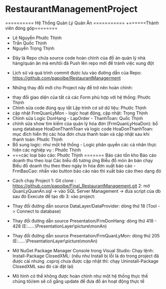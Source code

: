 # RestaurantManagementProject
========== Hệ Thống Quản Lý Quán Ăn ===========
+======Thành viên đóng góp======== 
+ Lê Nguyễn Phước Thịnh
+ Trần Quốc Thịnh
+ Nguyễn Trọng Thịnh

- Đây là Repo chứa source code hoàn chỉnh của đồ án quản lý nhà hàng/quán ăn mà em/tôi đã Push lên repo mới để tránh việc xung đột
- Lịch sử và quá trình commit được lưu vào đường dẫn của Repo: https://github.com/papoibe/RestaurantManagerment

- Những thay đổi mới cho Project này để trở nên hoàn chỉnh: 
+ thay đổi giao diện của tất cả các Form phù hợp với hệ thống: Phước Thịnh
+ Chỉnh sửa code đúng quy tắt Lập trình cơ sở dữ liệu: Phước Thịnh
+ cập nhật FrmQuanLyMon - logic hoạt động, cập nhật: Trọng Thịnh
+ Chỉnh sửa Logic DonHang - LapOrder - ThanhToan: Quốc Thịnh  
+ chỉnh sửa show tìm kiếm của quản lý hóa đơn (FrmQuanLyHoaDon): bổ sung database HoaDonThanhToan và logic code HoaDonThanhToan: mục đích hiển thị các hóa đơn chưa thanh toán và cập nhật sau khi thanh toán: Phước Thịnh
+ Bổ sung logic: như một hệ thống - Logic phân quyền các cá nhân thực hiện các nghiệp vụ : Phước Thịnh
+ ===các loại báo cáo: Phước Thịnh ======= 
Báo cáo tồn kho
Báo cáo doanh thu theo loại
Các biểu đồ tương ứng
Biểu đồ món ăn bán chạy
Biểu đồ doanh thu theo theo ngày
In hóa đơn
xuất báo cáo - FrmBaoCao: nhấn vào button báo cáo nào thì xuất báo cáo theo dạng đó

- Cách chạy Project
1: Git clone : https://github.com/papoibe/Final_RestaurantManagement.git
2: mở QuanLyQuanAn.sql -> vào SQL Server Management -> đưa script của db sau đó Execute để tạo db 
3: vào project: 
+ Thay đổi đường dẫn source DataLayer/DataProvider: dòng thứ 18 (Tool -> Connect to database)
+ Thay đổi đường dẫn source Presentation/FrmDonHang: dòng thứ 418 - 428 (E:\...\...\PresentationLayer\picture\monAn)
+ Thay đổi đường dẫn source Presentation/FrmQuanLyMon: dòng thứ 205 (E:\...\...\PresentationLayer\picture\monAn)
+ Mở NuGet Package Manager Console trong Visual Studio: Chạy lệnh: Install-Package ClosedXML: (nếu như Install bị lỗi là do trong project đã được cài nhưng .csproj chưa được cập nhật thì: chạy Uninstall-Package ClosedXML sau đó cài đặt lại)

+ Mô hình có thể không được hoàn chỉnh như một hệ thống thực thế chúng tôi/em sẽ cố gắng update để đưa đồ án hoạt động thực tế 






